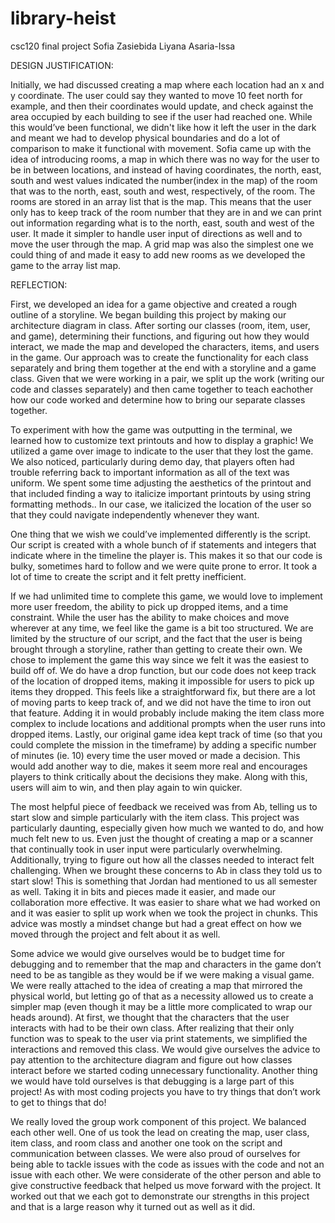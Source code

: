 # library-heist
csc120 final project
Sofia Zasiebida 
Liyana Asaria-Issa


DESIGN JUSTIFICATION:

Initially, we had discussed creating a map where each location had an x and y coordinate. The user could say they wanted to move 10 feet north for example, and then their coordinates would update, and check against the area occupied by each building to see if the user had reached one. While this would’ve been functional, we didn't like how it left the user in the dark and meant we had to develop physical boundaries and do a lot of comparison to make it functional with movement. Sofia came up with the idea of introducing rooms, a map in which there was no way for the user to be in between locations, and instead of having coordinates, the north, east, south and west values indicated the number(index in the map) of the room that was to the north, east, south and west, respectively, of the room. The rooms are stored in an array list that is the map. This means that the user only has to keep track of the room number that they are in and we can print out information regarding what is to the north, east, south and west of the user. It made it simpler to handle user input of directions as well and to move the user through the map. A grid map was also the simplest one we could thing of and made it easy to add new rooms as we developed the game to the array list map. 


REFLECTION:

First, we developed an idea for a game objective and created a rough outline of a  storyline. We began building this project by making our architecture diagram in class. After sorting our classes (room, item, user, and game), determining their functions, and figuring out how they would interact, we made the map and developed the characters, items, and users in the game. Our approach was to create the functionality for each class separately and bring them together at the end with a storyline and a game class. Given that we were working in a pair, we split up the work (writing our code and classes separately) and then came together to teach eachother how our code worked and determine how to bring our separate classes together. 

To experiment with how the game was outputting in the terminal, we learned how to customize text printouts and how to display a graphic! We utilized a game over image to indicate to the user that they lost the game. We also noticed, particularly during demo day, that players often had trouble referring back to important information as all of the text was uniform. We spent some time adjusting the aesthetics of the printout and that included finding a way to italicize important printouts by using string formatting methods.. In our case, we italicized the location of the user so that they could navigate independently whenever they want.

One thing that we wish we could’ve implemented differently is the script. Our script is created with a whole bunch of if statements and integers that indicate where in the timeline the player is. This makes it so that our code is bulky, sometimes hard to follow and we were quite prone to error. It took a lot of time to create the script and it felt pretty inefficient. 

If we had unlimited time to complete this game, we would love to implement more user freedom, the ability to pick up dropped items, and a time constraint. While the user has the ability to make choices and move wherever at any time, we feel like the game is a bit too structured. We are limited by the structure of our script, and the fact that the user is being brought through a storyline, rather than getting to create their own. We chose to implement the game this way since we felt it was the easiest to build off of. We do have a drop function, but our code does not keep track of the location of dropped items, making it impossible for users to pick up items they dropped. This feels like a straightforward fix, but there are a lot of moving parts to keep track of, and we did not have the time to iron out that feature. Adding it in would probably include making the item class more complex to include locations and additional prompts when the user runs into dropped items. Lastly, our original game idea kept track of time (so that you could complete the mission in the timeframe) by adding a specific number of minutes (ie. 10) every time the user moved or made a decision. This would add another way to die, makes it seem more real and encourages players to think critically about the decisions they make. Along with this, users will aim to win, and then play again to win quicker. 

The most helpful piece of feedback we received was from Ab, telling us to start slow and simple particularly with the item class. This project was particularly daunting, especially given how much we wanted to do, and how much felt new to us. Even just the thought of creating a map or a scanner that continually took in user input were particularly overwhelming. Additionally, trying to figure out how all the classes needed to interact felt challenging. When we brought these concerns to Ab in class they told us to start slow! This is something that Jordan had mentioned to us all semester as well. Taking it in bits and pieces made it easier, and made our collaboration more effective. It was easier to share what we had worked on and it was easier to split up work when we took the project in chunks. This advice was mostly a mindset change but had a great effect on how we moved through the project and felt about it as well. 

Some advice we would give ourselves would be to budget time for debugging and to remember that the map and characters in the game don’t need to be as tangible as they would be if we were making a visual game. We were really attached to the idea of creating a map that mirrored the physical world, but letting go of that as a necessity allowed us to create a simpler map (even though it may be a little more complicated to wrap our heads around). At first, we thought that the characters that the user interacts with had to be their own class. After realizing that their only function was to speak to the user via print statements, we simplified the interactions and removed this class. We would give ourselves the advice to pay attention to the architecture diagram and figure out how classes interact before we started coding unnecessary functionality. Another thing we would have told ourselves is that debugging is a large part of this project! As with most coding projects you have to try things that don’t work to get to things that do! 

We really loved the group work component of this project. We balanced each other well. One of us took the lead on creating the map, user class, item class, and room class and another one took on the script and communication between classes. We were also proud of ourselves for being able to tackle issues with the code as issues with the code and not an issue with each other. We were considerate of the other person and able to give constructive feedback that helped us move forward with the project. It worked out that we each got to demonstrate our strengths in this project and that is a large reason why it turned out as well as it did. 


